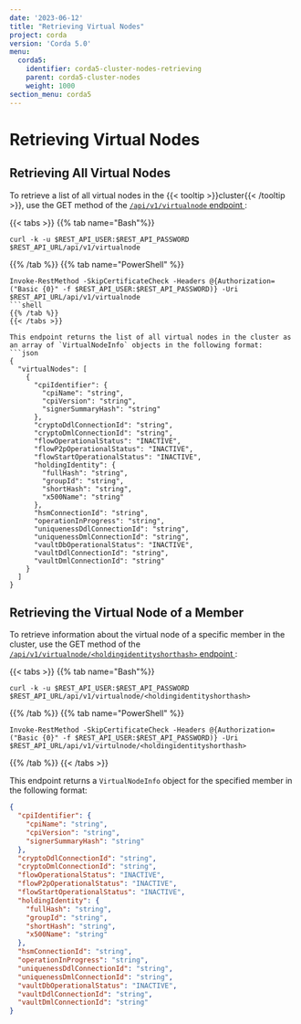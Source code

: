 ```yaml
---
date: '2023-06-12'
title: "Retrieving Virtual Nodes"
project: corda
version: 'Corda 5.0'
menu:
  corda5:
    identifier: corda5-cluster-nodes-retrieving
    parent: corda5-cluster-nodes
    weight: 1000
section_menu: corda5
---
```


# Retrieving Virtual Nodes

## Retrieving All Virtual Nodes

To retrieve a list of all virtual nodes in the {{< tooltip >}}cluster{{< /tooltip >}}, use the GET method of the <a href ="../../reference/rest-api/C5_OpenAPI.html#tag/Virtual-Node-API/operation/get_virtualnode">`/api/v1/virtualnode` endpoint </a>:

{{< tabs >}}
{{% tab name="Bash"%}}
```shell
curl -k -u $REST_API_USER:$REST_API_PASSWORD $REST_API_URL/api/v1/virtualnode
```
{{% /tab %}}
{{% tab name="PowerShell" %}}
```
Invoke-RestMethod -SkipCertificateCheck -Headers @{Authorization=("Basic {0}" -f $REST_API_USER:$REST_API_PASSWORD)} -Uri $REST_API_URL/api/v1/virtualnode
```shell
{{% /tab %}}
{{< /tabs >}}

This endpoint returns the list of all virtual nodes in the cluster as an array of `VirtualNodeInfo` objects in the following format:
```json
{
  "virtualNodes": [
    {
      "cpiIdentifier": {
        "cpiName": "string",
        "cpiVersion": "string",
        "signerSummaryHash": "string"
      },
      "cryptoDdlConnectionId": "string",
      "cryptoDmlConnectionId": "string",
      "flowOperationalStatus": "INACTIVE",
      "flowP2pOperationalStatus": "INACTIVE",
      "flowStartOperationalStatus": "INACTIVE",
      "holdingIdentity": {
        "fullHash": "string",
        "groupId": "string",
        "shortHash": "string",
        "x500Name": "string"
      },
      "hsmConnectionId": "string",
      "operationInProgress": "string",
      "uniquenessDdlConnectionId": "string",
      "uniquenessDmlConnectionId": "string",
      "vaultDbOperationalStatus": "INACTIVE",
      "vaultDdlConnectionId": "string",
      "vaultDmlConnectionId": "string"
    }
  ]
}
```

## Retrieving the Virtual Node of a Member

To retrieve information about the virtual node of a specific member in the cluster, use the GET method of the <a href ="../../reference/rest-api/C5_OpenAPI.html#tag/Virtual-Node-API/operation/get_virtualnode__holdingidentityshorthash_">`/api/v1/virtualnode/<holdingidentityshorthash>` endpoint </a>:

{{< tabs >}}
{{% tab name="Bash"%}}
```shell
curl -k -u $REST_API_USER:$REST_API_PASSWORD $REST_API_URL/api/v1/virtualnode/<holdingidentityshorthash>
```
{{% /tab %}}
{{% tab name="PowerShell" %}}
```shell
Invoke-RestMethod -SkipCertificateCheck -Headers @{Authorization=("Basic {0}" -f $REST_API_USER:$REST_API_PASSWORD)} -Uri $REST_API_URL/api/v1/virtulnode/<holdingidentityshorthash>
```
{{% /tab %}}
{{< /tabs >}}

This endpoint returns a `VirtualNodeInfo` object for the specified member in the following format:
```json
{
  "cpiIdentifier": {
    "cpiName": "string",
    "cpiVersion": "string",
    "signerSummaryHash": "string"
  },
  "cryptoDdlConnectionId": "string",
  "cryptoDmlConnectionId": "string",
  "flowOperationalStatus": "INACTIVE",
  "flowP2pOperationalStatus": "INACTIVE",
  "flowStartOperationalStatus": "INACTIVE",
  "holdingIdentity": {
    "fullHash": "string",
    "groupId": "string",
    "shortHash": "string",
    "x500Name": "string"
  },
  "hsmConnectionId": "string",
  "operationInProgress": "string",
  "uniquenessDdlConnectionId": "string",
  "uniquenessDmlConnectionId": "string",
  "vaultDbOperationalStatus": "INACTIVE",
  "vaultDdlConnectionId": "string",
  "vaultDmlConnectionId": "string"
}
```